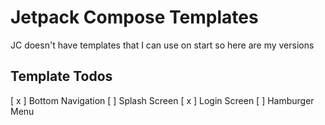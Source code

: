 # Jetpack Compose Templates
JC doesn't have templates that I can use on start so here are my versions

## Template Todos
[ x ] Bottom Navigation
[ ] Splash Screen
[ x ] Login Screen
[ ] Hamburger Menu

